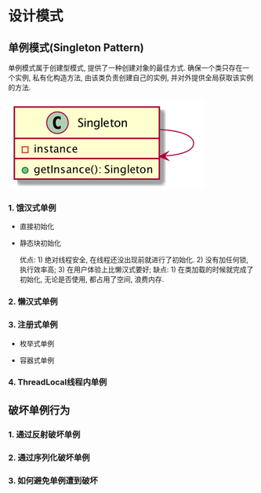 # 设计模式

## 单例模式(Singleton Pattern)

单例模式属于创建型模式, 提供了一种创建对象的最佳方式.
确保一个类只存在一个实例, 私有化构造方法, 由该类负责创建自己的实例, 并对外提供全局获取该实例的方法.

![Alt text](https://github.com/lthaoshao/design-patterns-example/blob/master/src/main/resources/com.lthaoshao.pattern.singleton/singleton.png "简单工厂模式")

### 1. 饿汉式单例

* 直接初始化

* 静态块初始化


    优点:
        1) 绝对线程安全, 在线程还没出现前就进行了初始化.
        2) 没有加任何锁, 执行效率高;
        3) 在用户体验上比懒汉式要好;
    缺点:
        1) 在类加载的时候就完成了初始化, 无论是否使用, 都占用了空间, 浪费内存.


### 2. 懒汉式单例


### 3. 注册式单例

* 枚举式单例

* 容器式单例

### 4. ThreadLocal线程内单例

## 破坏单例行为

### 1. 通过反射破坏单例


### 2. 通过序列化破坏单例


### 3. 如何避免单例遭到破坏